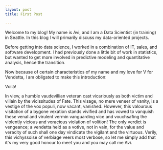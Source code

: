 ```yaml
---
layout: post
title: First Post

---
```


Welcome to my blog! My name is Avi, and I am a Data Scientist (in training) in Seattle.  In this blog I will primarily discuss my data-oriented projects.

Before getting into data science, I worked in a combination of IT, sales, and software development.  I had previously done a little bit of work in statistics, but wanted to get more involved in predictive modeling and quantitative analysis, hence the transition.

Now because of certain characteristics of my name and my love for V for Vendetta, I am obligated to make this introduction:

Voilà!  

In view, a humble vaudevillian veteran cast vicariously as both victim and villain by the vicissitudes of Fate. This visage, no mere veneer of vanity, is a vestige of the vox populi, now vacant, vanished. However, this valourous visitation of a bygone vexation stands vivified and has vowed to vanquish these venal and virulent vermin vanguarding vice and vouchsafing the violently vicious and voracious violation of volition! The only verdict is vengeance; a vendetta held as a votive, not in vain, for the value and veracity of such shall one day vindicate the vigilant and the virtuous. Verily, this vichyssoise of verbiage veers most verbose, so let me simply add that it's my very good honour to meet you and you may call me Avi.
